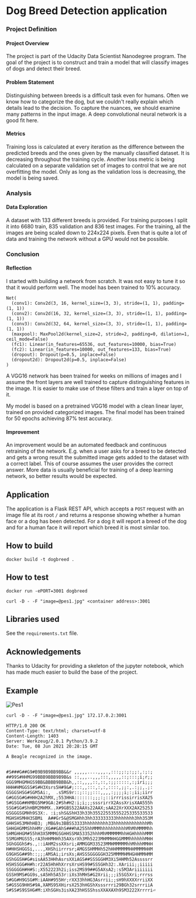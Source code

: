 # Dog Breed Detection application
### Project Definition

#### Project Overview
The project is part of the Udacity Data Scientist Nanodegree program. The goal of the project is to construct and train a model that will classify images of dogs and detect their breed.

#### Problem Statement
Distinguishing between breeds is a difficult task even for humans. Often we know how to categorize the dog, but we couldn't really explain which details lead to the decision. To capture the nuances, we should examine many patterns in the input image. A deep convolutional neural network is a good fit here.

#### Metrics
Training loss is calculated at every iteration as the difference between the predicted breeds and the ones given by the manually classified dataset. It is decreasing throughout the training cycle. Another loss metric is being calculated on a separate validation set of images to control that we are not overfitting the model. Only as long as the validation loss is decreasing, the model is being saved.

### Analysis
#### Data Exploration
A dataset with 133 different breeds is provided. For training purposes I split it into 6680 train, 835 validation and 836 test images. For the training, all the images are being scaled down to 224x224 pixels. Even that is quite a lot of data and training the network without a GPU would not be possible.

### Conclusion
#### Reflection
I started with building a network from scratch. It was not easy to tune it so that it would perform well. The model has been trained to 10% accuracy.

```
Net(
  (conv1): Conv2d(3, 16, kernel_size=(3, 3), stride=(1, 1), padding=(1, 1))
  (conv2): Conv2d(16, 32, kernel_size=(3, 3), stride=(1, 1), padding=(1, 1))
  (conv3): Conv2d(32, 64, kernel_size=(3, 3), stride=(1, 1), padding=(1, 1))
  (maxpool): MaxPool2d(kernel_size=2, stride=2, padding=0, dilation=1, ceil_mode=False)
  (fc1): Linear(in_features=65536, out_features=10000, bias=True)
  (fc2): Linear(in_features=10000, out_features=133, bias=True)
  (dropout): Dropout(p=0.5, inplace=False)
  (dropout2d): Dropout2d(p=0.5, inplace=False)
)
```

A VGG16 network has been trained for weeks on millions of images and I assume the front layers are well trained to capture distinguishing features in the image. It is easier to make use of these filters and train a layer on top of it.

My model is based on a pretrained VGG16 model with a clean linear layer, trained on provided categorized images.
The final model has been trained for 50 epochs achieving 87% test accuracy.

#### Improvement
An improvement would be an automated feedback and continuous retraining of the network. E.g. when a user asks for a breed to be detected and gets a wrong result the submitted image gets added to the dataset with a correct label. This of course assumes the user provides the correct answer. More data is usually beneficial for training of a deep learning network, so better results would be expected.

## Application
The application is a Flask REST API, which accepts a `POST` request with an image file at its root `/` and returns a response showing whether a human face or a dog has been detected. For a dog it will report a breed of the dog and for a
human face it will report which breed it is most similar too.


## How to build
```docker build -t dogbreed .```

## How to test
```
docker run -ePORT=3001 dogbreed
```
```
curl -D - -F "image=@pes1.jpg" <container address>:3001
```

## Libraries used
See the `requirements.txt` file.

## Acknowledgements
Thanks to Udacity for providing a skeleton of the jupyter notebook, which has made much easier to build the base of the project.

## Example

![Pes1](pes1.jpg)

```curl -D - -F "image=@pes1.jpg" 172.17.0.2:3001```

```
HTTP/1.0 200 OK
Content-Type: text/html; charset=utf-8
Content-Length: 1403
Server: Werkzeug/2.0.1 Python/3.9.2
Date: Tue, 08 Jun 2021 20:28:15 GMT

A Beagle recognized in the image.


#S###G##G9#B9B9B9BB9BB&&r ,,,,,....,,,.,:::;;:;:;;:,:;:;
##99S#HHMG99BBB9BBB9B9B&s ::,,,..,,,:::,,,,,::;:::;i;r;;
GGG9MHGMHGS9BB&BBBB9BBB&h,,::,,,,::,::,:;;:::::,:;iri;;;
HHH#HMGGSS#S#H3Xsrs5H#9&#;:::,,:::,:,:,::::,;;:,.:;;,.;:
GSGGSHSG#SGM5Ai:,  .s5MS9r::;::;;:::,,,,:;;;;i;:;ii;iirr
G#GGSG#G#HHH2A2hMX,;553HHA:::::::;;;:;::irrrissirrisXA25
S#GSGG##HMBG5M#9GA:2#Sh#H2:i;i;;;sssrirrX2AssXrisXAA555h
SSG#SG#ShHBM2MHMX..X#9GBS522AAXs22AAX;sAA22XrXXX2AX25253
GSGGGSGMHh9S3X:. :i;shS&ShH33h33h35522553555225335533533
MGHSHSMHH3SBMi  A##Gr5&@SMGHhh3hh333333333hhhhhhh3hh353M
GHHSHS3MHhHB3; ;MB&9s3BBSS3333hhhhhhhhh33hhhhhhhhhhhhhMh
SHHGHGMMShhHMr;XG##GAhS###hA255hhMMMhhhhhhhhhhMhMhMMMMhh
SHMGHHGM#55hH3X5MMMGSGHHSSMA53352hhhMhMMMMMMhhHGHhhhhMMM
SSMGHMGSS5;rA3hHHMHHh35AXsrXh3Mh5223MHMMHHGGMMMhhhhhhMHH
SGhGGGhS#s.,::iAHM2ssXXsri;AMMGGM33523MMHMMMMMhhMhhhMMHH
H#HHSHGGSi,...,XHShiirrrsr;AMGSSHMMHh52hHHMMMMMHHMMMMHHM
G9GHSG##9h::;;;AMSAi;irsXs;AHSSSGGGGGH325MMMMHMHGHHMMHMM
GShGGSH#G#sisAA53HHhAsrsXXiAGS##SSSGGHM3Xi5HHMh52Assssrr
HSHSSGG#H#h:r22A5HhHhXrrsXrsHS99#SSSGHh32:.XAriii;;iiiii
SSGGGGH#H#S:;X552223h2i;iss2MS99##G5AXsA2;:s5M3Ariiiiiii
GSSH9MS#GG9s,sA5Hh5A53r:iXs3hMHS#G2Xrii;;;i5SG5Xri;rrrss
S#GG#H9GSG#M:iAAH#955Hr;rXX33hhHG3Asrrii;;sH9hXXXXrriiXX
S#GSSG9HHS#9A,XAMS95XHirsX253hHGShXsssrrri29BGh32srrriiA
S#SS#S9SSHG#M:iXhSGHs3isXA23hHSSShssXXAXAXh9SM3222Xrrrri⏎
```
